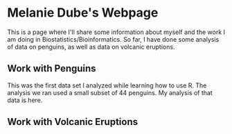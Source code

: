 # Melanie Dube's Webpage
This is a page where I'll share some information about myself and the work I am doing in Biostatistics/Bioinformatics. So far, I have done some analysis of data on penguins, as well as data on volcanic eruptions.

## Work with Penguins

This was the first data set I analyzed while learning how to use R. The analysis we ran used a small subset of 44 penguins. My analysis of that data is here. 

## Work with Volcanic Eruptions
